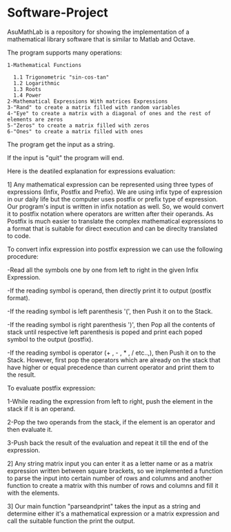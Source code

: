 # Software-Project

AsuMathLab is a repository for showing the implementation of a mathematical library software that is similar to Matlab and Octave.

The program supports many operations:

	1-Mathematical Functions 
	
      1.1 Trigonometric "sin-cos-tan"
      1.2 Logarithmic
      1.3 Roots
      1.4 Power
	2-Mathematical Expressions With matrices Expressions
	3-"Rand" to create a matrix filled with random variables
	4-"Eye" to create a matrix with a diagonal of ones and the rest of elements are zeros
	5-"Zeros" to create a matrix filled with zeros
	6-"Ones" to create a matrix filled with ones
  
The program get the input as a string.


If the input is "quit" the program will end.

Here is the deatiled explanation for expressions evaluation:

1] Any mathematical expression can be represented using three types of expressions (Infix, Postfix and Prefix).
We are using infix type of expression in our daily life but the computer uses postfix or prefix type of expression.
 Our program's input is written in infix notation as well.
So, we would convert it to postfix notation where operators are written after their operands.
As Postfix is much easier to translate the complex mathematical expressions to a format that is suitable for direct execution and can be direclty translated to code.

To convert infix expression into postfix expression we can use the following procedure:

-Read all the symbols one by one from left to right in the given Infix Expression.

-If the reading symbol is operand, then directly print it to output (postfix format).

-If the reading symbol is left parenthesis '(', then Push it on to the Stack.

-If the reading symbol is right parenthesis ')', then Pop all the contents of stack until respective left parenthesis is poped and print each poped symbol to the output (postfix).

-If the reading symbol is operator (+ , - , * , / etc..,), then Push it on to the Stack. However, first pop the operators which are already on the stack that have higher or equal precedence than current operator and print them to the result.


To evaluate postfix expression:

1-While reading the expression from left to right, push the element in the stack if it is an operand.

2-Pop the two operands from the stack, if the element is an operator and then evaluate it.

3-Push back the result of the evaluation and repeat it till the end of the expression.

2] Any string matrix input you can enter it as a letter name or as a matrix expression written between square brackets, so we implemented a function to parse the input into certain number of rows and columns and another function to create a matrix with this number of rows and columns and fill it with the elements.


3] Our main function "parseandprint" takes the input as a string and determine either it's a mathematical expression or a matrix expression and call the suitable function the print the output.

